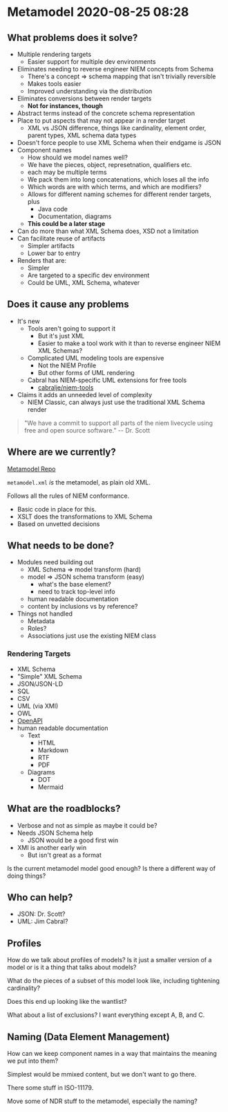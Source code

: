 # Metamodel 2020-08-25 08:28

## What problems does it solve?

- Multiple rendering targets
	- Easier support for multiple dev environments
- Eliminates needing to reverse engineer NIEM concepts from Schema
	- There's a concept => schema mapping that isn't trivially reversible
	- Makes tools easier
	- Improved understanding via the distribution
- Eliminates conversions between render targets
	- **Not for instances, though**
- Abstract terms instead of the concrete schema representation
- Place to put aspects that may not appear in a render target
	- XML vs JSON difference, things like cardinality, element order, parent types, XML schema data types
- Doesn't force people to use XML Schema when their endgame is JSON
- Component names
	- How should we model names well?
	- We have the pieces, object, represetnation, qualifiers etc.
	- each may be multiple terms
	- We pack them into long concatenations, which loses all the info
	- Which words are with which terms, and which are modifiers?
	- Allows for different naming schemes for different render targets, plus
		- Java code
		- Documentation, diagrams
	- **This could be a later stage**
- Can do more than what XML Schema does, XSD not a limitation
- Can facilitate reuse of artifacts
	- Simpler artifacts
	- Lower bar to entry
- Renders that are:
	- Simpler
	- Are targeted to a specific dev environment
	- Could be UML, XML Schema, whatever

## Does it cause any problems

- It's new
	- Tools aren't going to support it
		- But it's just XML
		- Easier to make a tool work with it than to reverse engineer NIEM XML Schemas?
	- Complicated UML modeling tools are expensive
		- Not the NIEM Profile
		- But other forms of UML rendering
	- Cabral has NIEM-specific UML extensions for free tools
		- [cabralje/niem-tools](https://github.com/cabralje/niem-tools)
- Claims it adds an unneeded level of complexity
	- NIEM Classic, can always just use the traditional XML Schema render

>"We have a commit to support all parts of the niem livecycle using free and open source software." -- Dr. Scott

## Where are we currently?

[Metamodel Repo](https://webb.github.io/niem-metamodel)

`metamodel.xml` *is* the metamodel, as plain old XML.

Follows all the rules of NIEM conformance.

- Basic code in place for this.
- XSLT does the transformations to XML Schema
- Based on unvetted decisions

## What needs to be done?

- Modules need building out
	- XML Schema => model transform (hard)
	- model => JSON schema transform (easy)
		- what's the base element?
		- need to track top-level info
	- human readable documentation
	- content by inclusions vs by reference?
- Things not handled
	- Metadata
	- Roles?
	- Associations just use the existing NIEM class

### Rendering Targets

- XML Schema
- "Simple" XML Schema
- JSON/JSON-LD
- SQL
- CSV
- UML (via XMI)
- OWL
- [OpenAPI](https://en.wikipedia.org/wiki/OpenAPI_Specification)
- human readable documentation
	- Text
		- HTML
		- Markdown
		- RTF
		- PDF
	- Diagrams
		- DOT
		- Mermaid

## What are the roadblocks?

- Verbose and not as simple as maybe it could be?
- Needs JSON Schema help
	- JSON would be a good first win
- XMI is another early win
	- But isn't great as a format

Is the current metamodel model good enough? Is there a different way of doing things?

## Who can help?

- JSON: Dr. Scott?
- UML: Jim Cabral?

## Profiles

How do we talk about profiles of models? Is it just a smaller version of a model or is it a thing that talks about models?

What do the pieces of a subset of this model look like, including tightening cardinality?

Does this end up looking like the wantlist?

What about a list of exclusions? I want everything except A, B, and C.

## Naming (Data Element Management)

How can we keep component names in a way that maintains the meaning we put into them?

Simplest would be mmixed content, but we don't want to go there.

There some stuff in ISO-11179.

Move some of NDR stuff to the metamodel, especially the naming?


